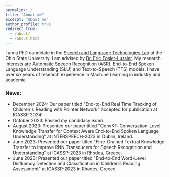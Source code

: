 ```yaml
---
permalink: /
title: "About me"
excerpt: "About me"
author_profile: true
redirect_from: 
  - /about/
  - /about.html
---
```

I am a PhD candidate in the [Speech and Language Technologies Lab](https://osu-slatelab.github.io/) at the Ohio State University. I am advised by [Dr. Eric Fosler-Lussier](https://efosler.github.io/). My research interests are Automatic Speech Recognition (ASR), End-to-End Spoken Language Understanding (SLU) and Text-to-Speech (TTS) models. I have over six years of research experience in Machine Learning in industry and academia.


### News:
* December 2024: Our paper titled "End-to-End Real Time Tracking of Children's Reading with Pointer Network" accepted for publication at ICASSP 2024!
* October 2023: Passed my candidacy exam.
* August 2023: Presented our paper titled "ConvKT: Conversation-Level Knowledge Transfer for Context Aware End-to-End Spoken Language Understanding" at INTERSPEECH-2023 in Dublin, Ireland.
* June 2023: Presented our paper titled "Fine-Grained Textual Knowledge Transfer to Improve RNN Transducers for Speech Recognition and Understanding" at ICASSP-2023 in Rhodes, Greece.
* June 2023: Presented our paper titled "End-to-End Word-Level Disfluency Detection and Classification in Children’s Reading Assessment" at ICASSP-2023 in Rhodes, Greece.
